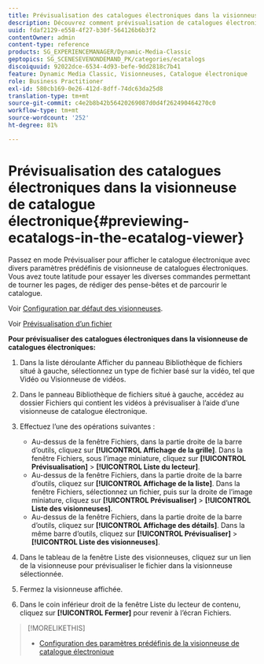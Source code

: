 ```yaml
---
title: Prévisualisation des catalogues électroniques dans la visionneuse de catalogue électronique
description: Découvrez comment prévisualisation de catalogues électroniques dans la visionneuse de catalogue électronique.
uuid: fdaf2129-e558-4f27-b30f-564126b6b3f2
contentOwner: admin
content-type: reference
products: SG_EXPERIENCEMANAGER/Dynamic-Media-Classic
geptopics: SG_SCENESEVENONDEMAND_PK/categories/ecatalogs
discoiquuid: 92022dce-6534-4d93-befe-9dd2818c7b41
feature: Dynamic Media Classic, Visionneuses, Catalogue électronique
role: Business Practitioner
exl-id: 580cb169-0e26-412d-8dff-74dc63da25d8
translation-type: tm+mt
source-git-commit: c4e2b8b42b56420269087d0d4f262490464270c0
workflow-type: tm+mt
source-wordcount: '252'
ht-degree: 81%

---
```


# Prévisualisation des catalogues électroniques dans la visionneuse de catalogue électronique{#previewing-ecatalogs-in-the-ecatalog-viewer}

Passez en mode Prévisualiser pour afficher le catalogue électronique avec divers paramètres prédéfinis de visionneuse de catalogues électroniques. Vous avez toute latitude pour essayer les diverses commandes permettant de tourner les pages, de rédiger des pense-bêtes et de parcourir le catalogue.

Voir [Configuration par défaut des visionneuses](application-setup.md#configuring_default_viewers).

Voir [Prévisualisation d’un fichier](previewing-asset.md#previewing_an_asset)

**Pour prévisualiser des catalogues électroniques dans la visionneuse de catalogues électroniques:**

1. Dans la liste déroulante Afficher du panneau Bibliothèque de fichiers situé à gauche, sélectionnez un type de fichier basé sur la vidéo, tel que Vidéo ou Visionneuse de vidéos.
1. Dans le panneau Bibliothèque de fichiers situé à gauche, accédez au dossier Fichiers qui contient les vidéos à prévisualiser à l’aide d’une visionneuse de catalogue électronique.
1. Effectuez l’une des opérations suivantes :

   * Au-dessus de la fenêtre Fichiers, dans la partie droite de la barre d’outils, cliquez sur **[!UICONTROL Affichage de la grille]**. Dans la fenêtre Fichiers, sous l’image miniature, cliquez sur **[!UICONTROL Prévisualisation]** > **[!UICONTROL Liste du lecteur]**.
   * Au-dessus de la fenêtre Fichiers, dans la partie droite de la barre d’outils, cliquez sur **[!UICONTROL Affichage de la liste]**. Dans la fenêtre Fichiers, sélectionnez un fichier, puis sur la droite de l’image miniature, cliquez sur **[!UICONTROL Prévisualiser]** > **[!UICONTROL Liste des visionneuses]**.
   * Au-dessus de la fenêtre Fichiers, dans la partie droite de la barre d’outils, cliquez sur **[!UICONTROL Affichage des détails]**. Dans la même barre d’outils, cliquez sur **[!UICONTROL Prévisualiser]** > **[!UICONTROL Liste des visionneuses]**.

1. Dans le tableau de la fenêtre Liste des visionneuses, cliquez sur un lien de la visionneuse pour prévisualiser le fichier dans la visionneuse sélectionnée.
1. Fermez la visionneuse affichée.
1. Dans le coin inférieur droit de la fenêtre Liste du lecteur de contenu, cliquez sur **[!UICONTROL Fermer]** pour revenir à l’écran Fichiers.

>[!MORELIKETHIS]
>
>* [Configuration des paramètres prédéfinis de la visionneuse de catalogue électronique](setting-ecatalog-viewer-presets.md#setting_up_ecatalog_viewer_presets)

